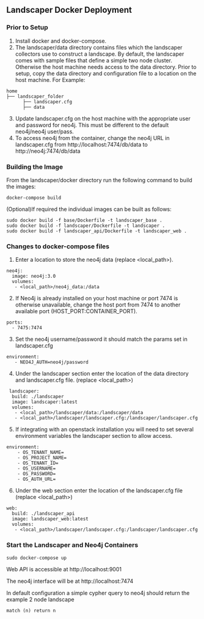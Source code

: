 ## Landscaper Docker Deployment

### Prior to Setup
1. Install docker and docker-compose.
2. The landscaper/data directory contains files which the landscaper collectors use to construct a landscape. By default, the landscaper comes with sample files that define a simple two node cluster. Otherwise the host machine needs access to the data directory. Prior to setup, copy the data directory and configuration file to a location on the host machine.
For Example:

```
home
├── landscaper_folder
      ├── landscaper.cfg
      ├── data
```

3. Update landscaper.cfg on the host machine with the appropriate user and password for neo4j. This must be different to the default neo4j/neo4j user/pass.
4. To access neo4j from the container, change the neo4j URL in landscaper.cfg from http://localhost:7474/db/data to http://neo4j:7474/db/data

### Building the Image

From the landscaper/docker directory run the following command to build the images:
```
docker-compose build
```
(Optional)If required the individual images can be built as follows:
```
sudo docker build -f base/Dockerfile -t landscaper_base .
sudo docker build -f landscaper/Dockerfile -t landscaper .
sudo docker build -f landscaper_api/Dockerfile -t landscaper_web .
```

### Changes to docker-compose files
1. Enter a location to store the neo4j data (replace <local_path>).
```
neo4j:
  image: neo4j:3.0
  volumes:
   - <local_path>/neo4j_data:/data
```
2. If Neo4j is already installed on your host machine or port 7474 is otherwise unavailable, change the host port from 7474 to another available port (HOST_PORT:CONTAINER_PORT).
```
ports:
  - 7475:7474
```
3. Set the neo4j username/password it should match the params set in landscaper.cfg
```
environment:
   - NEO4J_AUTH=neo4j/password

```
4. Under the landscaper section enter the location of the data directory and landscaper.cfg file. (replace <local_path>)
```
 landscaper:
  build: ./landscaper
  image: landscaper:latest
  volumes:
   - <local_path>/landscaper/data:/landscaper/data
   - <local_path>/landscaper/landscaper.cfg:/landscaper/landscaper.cfg
```
5. If integrating with an openstack installation you will need to set several environment variables the landscaper section to allow access.
```
environment:
    - OS_TENANT_NAME=
    - OS_PROJECT_NAME=
    - OS_TENANT_ID=
    - OS_USERNAME=
    - OS_PASSWORD=
    - OS_AUTH_URL=
```
6. Under the web section enter the location of the landscaper.cfg file (replace <local_path>)
```
web:
  build: ./landscaper_api
  image: landscaper_web:latest
  volumes:
   - <local_path>/landscaper/landscaper.cfg:/landscaper/landscaper.cfg
```


### Start the Landscaper and Neo4j Containers
```
sudo docker-compose up
```
Web API is accessible at http://localhost:9001

The neo4j interface will be at http://localhost:7474

In default configuration a simple cypher query to neo4j should return the example 2 node landscape
```
match (n) return n
```

